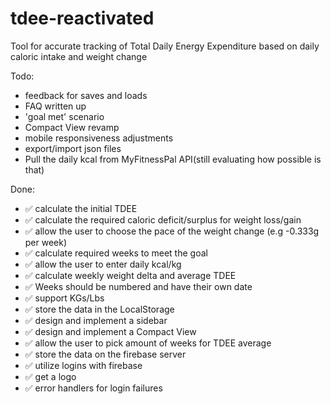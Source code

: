 # tdee-reactivated
 Tool for accurate tracking of Total Daily Energy Expenditure based on daily caloric intake and weight change
 
 Todo:
 - feedback for saves and loads
 - FAQ written up
 - 'goal met' scenario
 - Compact View revamp
 - mobile responsiveness adjustments
 - export/import json files
 - Pull the daily kcal from MyFitnessPal API(still evaluating how possible is that)
 
Done:
- ✅ calculate the initial TDEE
- ✅ calculate the required caloric deficit/surplus for weight loss/gain
- ✅ allow the user to choose the pace of the weight change (e.g -0.333g per week)
- ✅ calculate required weeks to meet the goal
- ✅ allow the user to enter daily kcal/kg
- ✅ calculate weekly weight delta and average TDEE
- ✅ Weeks should be numbered and have their own date
- ✅ support KGs/Lbs
- ✅ store the data in the LocalStorage
- ✅ design and implement a sidebar
- ✅ design and implement a Compact View 
- ✅ allow the user to pick amount of weeks for TDEE average
- ✅ store the data on the firebase server
- ✅ utilize logins with firebase
- ✅ get a logo
- ✅ error handlers for login failures


